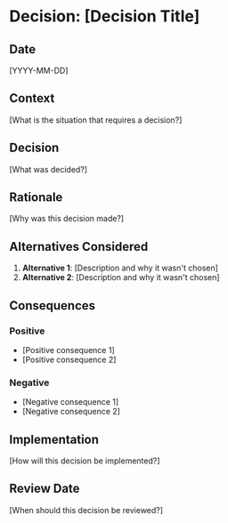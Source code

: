# Decision: [Decision Title]

## Date
[YYYY-MM-DD]

## Context
[What is the situation that requires a decision?]

## Decision
[What was decided?]

## Rationale
[Why was this decision made?]

## Alternatives Considered
1. **Alternative 1**: [Description and why it wasn't chosen]
2. **Alternative 2**: [Description and why it wasn't chosen]

## Consequences
### Positive
- [Positive consequence 1]
- [Positive consequence 2]

### Negative
- [Negative consequence 1]
- [Negative consequence 2]

## Implementation
[How will this decision be implemented?]

## Review Date
[When should this decision be reviewed?]
